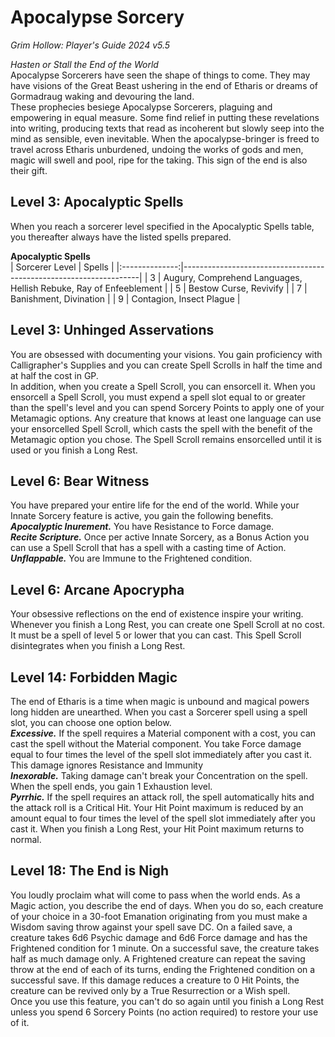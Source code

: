 # Apocalypse Sorcery
*Grim Hollow: Player's Guide 2024 v5.5*

*Hasten or Stall the End of the World*  
Apocalypse Sorcerers have seen the shape of things to come. They may have visions of the Great Beast ushering in the end of Etharis or dreams of Gormadraug waking and devouring the land.  
These prophecies besiege Apocalypse Sorcerers, plaguing and empowering in equal measure. Some find relief in putting these revelations into writing, producing texts that read as incoherent but slowly seep into the mind as sensible, even inevitable. When the apocalypse-bringer is freed to travel across Etharis unburdened, undoing the works of gods and men, magic will swell and pool, ripe for the taking. This sign of the end is also their gift.

## Level 3: Apocalyptic Spells
When you reach a sorcerer level specified in the Apocalyptic Spells table, you thereafter always have the listed spells prepared.

**Apocalyptic Spells**  
| Sorcerer Level | Spells                                                            |
|:--------------:|-------------------------------------------------------------------|
| 3              | Augury, Comprehend Languages, Hellish Rebuke, Ray of Enfeeblement |
| 5              | Bestow Curse, Revivify                                            |
| 7              | Banishment, Divination                                            |
| 9              | Contagion, Insect Plague                                          |

## Level 3: Unhinged Asservations
You are obsessed with documenting your visions. You gain proficiency with Calligrapher's Supplies and you can create Spell Scrolls in half the time and at half the cost in GP.  
In addition, when you create a Spell Scroll, you can ensorcell it. When you ensorcell a Spell Scroll, you must expend a spell slot equal to or greater than the spell's level and you can spend Sorcery Points to apply one of your Metamagic options. Any creature that knows at least one language can use your ensorcelled Spell Scroll, which casts the spell with the benefit of the Metamagic option you chose. The Spell Scroll remains ensorcelled until it is used or you finish a Long Rest.

## Level 6: Bear Witness
You have prepared your entire life for the end of the world. While your Innate Sorcery feature is active, you gain the following benefits.  
***Apocalyptic Inurement.*** You have Resistance to Force damage.  
***Recite Scripture.*** Once per active Innate Sorcery, as a Bonus Action you can use a Spell Scroll that has a spell with a casting time of Action.  
***Unflappable.*** You are Immune to the Frightened condition.

## Level 6: Arcane Apocrypha
Your obsessive reflections on the end of existence inspire your writing. Whenever you finish a Long Rest, you can create one Spell Scroll at no cost. It must be a spell of level 5 or lower that you can cast. This Spell Scroll disintegrates when you finish a Long Rest.

## Level 14: Forbidden Magic
The end of Etharis is a time when magic is unbound and magical powers long hidden are unearthed. When you cast a Sorcerer spell using a spell slot, you can choose one option below.  
***Excessive.*** If the spell requires a Material component with a cost, you can cast the spell without the Material component. You take Force damage equal to four times the level of the spell slot immediately after you cast it. This damage ignores Resistance and Immunity  
***Inexorable.*** Taking damage can't break your Concentration on the spell. When the spell ends, you gain 1 Exhaustion level.  
***Pyrrhic.*** If the spell requires an attack roll, the spell automatically hits and the attack roll is a Critical Hit. Your Hit Point maximum is reduced by an amount equal to four times the level of the spell slot immediately after you cast it. When you finish a Long Rest, your Hit Point maximum returns to normal.

## Level 18: The End is Nigh
You loudly proclaim what will come to pass when the world ends. As a Magic action, you describe the end of days. When you do so, each creature of your choice in a 30-foot Emanation originating from you must make a Wisdom saving throw against your spell save DC. On a failed save, a creature takes 6d6 Psychic damage and 6d6 Force damage and has the Frightened condition for 1 minute. On a successful save, the creature takes half as much damage only. A Frightened creature can repeat the saving throw at the end of each of its turns, ending the Frightened condition on a successful save. If this damage reduces a creature to 0 Hit Points, the creature can be revived only by a True Resurrection or a Wish spell.  
Once you use this feature, you can't do so again until you finish a Long Rest unless you spend 6 Sorcery Points (no action required) to restore your use of it.